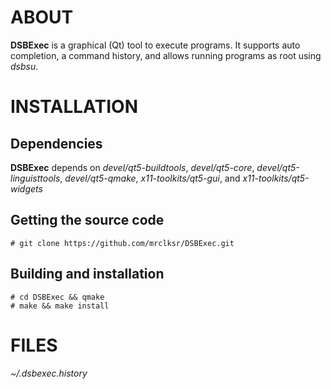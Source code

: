 
# ABOUT

**DSBExec**
is a graphical (Qt) tool to execute programs. It supports auto completion,
a command history, and allows running programs as root using
*dsbsu*.

# INSTALLATION

## Dependencies

**DSBExec**
depends on
*devel/qt5-buildtools*, *devel/qt5-core*, *devel/qt5-linguisttools*,
*devel/qt5-qmake*, *x11-toolkits/qt5-gui*,
and
*x11-toolkits/qt5-widgets*

## Getting the source code

	# git clone https://github.com/mrclksr/DSBExec.git

## Building and installation

	# cd DSBExec && qmake
	# make && make install

# FILES

*~/.dsbexec.history*

